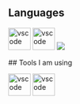 ## Languages
<p align='left'>
<img src="https://cdn.jsdelivr.net/gh/devicons/devicon/icons/python/python-original-wordmark.svg" alt="vscode" width="45" height="45"/>
<img src="https://cdn.jsdelivr.net/gh/devicons/devicon/icons/mysql/mysql-original-wordmark.svg" alt="vscode" width="45" height="45"/>
<img src="http://www.w3.org/2000/svg"/>
</p>
## Tools I am using
<p align='left'>
<img src="https://cdn.jsdelivr.net/gh/devicons/devicon/icons/jupyter/jupyter-original-wordmark.svg" alt="vscode" width="45" height="45"/>
<img src="https://cdn.jsdelivr.net/gh/devicons/devicon/icons/vscode/vscode-original.svg" alt="vscode" width="45" height="45"/>
</p>

